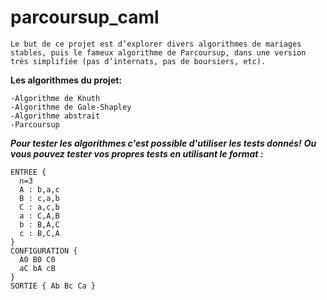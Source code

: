# parcoursup_caml
```
Le but de ce projet est d’explorer divers algorithmes de mariages stables, puis le fameux algorithme de Parcoursup, dans une version très simplifiée (pas d’internats, pas de boursiers, etc).
```

**Les algorithmes du projet:**
```
-Algorithme de Knuth
-Algorithme de Gale-Shapley
-Algorithme abstrait
-Parcoursup
```

**_Pour tester les algorithmes c'est possible d'utiliser les tests donnés!_**
**_Ou vous pouvez tester vos propres tests en utilisant le format :_**
```
ENTREE {
  n=3
  A : b,a,c
  B : c,a,b
  C : a,c,b
  a : C,A,B
  b : B,A,C
  c : B,C,A
}
CONFIGURATION {
  A0 B0 C0
  aC bA cB
}
SORTIE { Ab Bc Ca }
```
